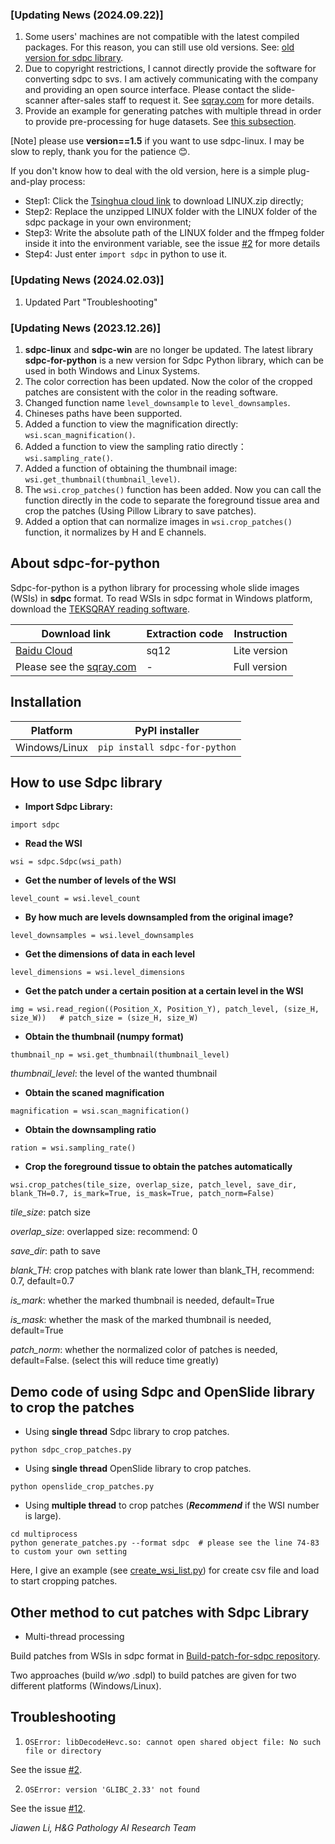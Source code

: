 ### [Updating News (2024.09.22)]
1. Some users' machines are not compatible with the latest compiled packages. For this reason, you can still use old versions. See: [old version for sdpc library](https://github.com/WonderLandxD/sdpc-for-python/tree/4c03a32473eb88f24283446c0967e5053f083896).
2. Due to copyright restrictions, I cannot directly provide the software for converting sdpc to svs. I am actively communicating with the company and providing an open source interface. Please contact the slide-scanner after-sales staff to request it. See [sqray.com](https://www.sqray.com/service/scanFilm) for more details.
3. Provide an example for generating patches with multiple thread in order to provide pre-processing for huge datasets. See [this subsection](https://github.com/WonderLandxD/sdpc-for-python/tree/main?tab=readme-ov-file#demo-code-of-using-sdpc-and-openslide-library-to-crop-the-patches).

[Note]
 please use **version==1.5** if you want to use sdpc-linux. I may be slow to reply, thank you for the patience 😊.

If you don't know how to deal with the old version, here is a simple plug-and-play process:
- Step1: Click the [Tsinghua cloud link](https://cloud.tsinghua.edu.cn/f/d1da5598c9c849d98e3f/?dl=1) to download LINUX.zip directly;
- Step2: Replace the unzipped LINUX folder with the LINUX folder of the sdpc package in your own environment;
- Step3: Write the absolute path of the LINUX folder and the ffmpeg folder inside it into the environment variable, see the issue [#2](https://github.com/WonderLandxD/sdpc-for-python/issues/2) for more details
- Step4: Just enter `import sdpc` in python to use it. 

### [Updating News (2024.02.03)]
1. Updated Part "Troubleshooting"

### [Updating News (2023.12.26)]
1. **sdpc-linux** and **sdpc-win** are no longer be updated. The latest library **sdpc-for-python** is a new version for Sdpc Python library, which can be used in both Windows and Linux Systems.
2. The color correction has been updated. Now the color of the cropped patches are consistent with the color in the reading software.
3. Changed function name `level_downsample` to `level_downsamples`.
4. Chineses paths have been supported.
5. Added a function to view the magnification directly: `wsi.scan_magnification()`.
6. Added a function to view the sampling ratio directly：`wsi.sampling_rate()`.
7. Added a function of obtaining the thumbnail image: `wsi.get_thumbnail(thumbnail_level)`.
8. The `wsi.crop_patches()` function has been added. Now you can call the function directly in the code to separate the foreground tissue area and crop the patches (Using Pillow Library to save patches).
9. Added a option that can normalize images in `wsi.crop_patches()` function, it normalizes by H and E channels.
    
## About sdpc-for-python

Sdpc-for-python is a python library for processing whole slide images (WSIs) in **sdpc** format. To read WSIs in sdpc format in Windows platform, download the [TEKSQRAY reading software](https://www.sqray.com/Download).

|  Download link | Extraction code | Instruction |
|  ----  | ----  | ----  |
| [Baidu Cloud](https://pan.baidu.com/s/1A4oOSlS2pCTsSRmQ_eCljQ)  | sq12 | Lite version |
| Please see the [sqray.com](https://www.sqray.com/Download) | - | Full version |

## Installation

|  Platform   |  PyPI installer |
|  ----  | ----  |
| Windows/Linux  | `pip install sdpc-for-python` |


## How to use Sdpc library

- **Import Sdpc Library:**

```
import sdpc
```

- **Read the WSI**

```
wsi = sdpc.Sdpc(wsi_path)
```

- **Get the number of levels of the WSI**

```
level_count = wsi.level_count
```

- **By how much are levels downsampled from the original image?**

```
level_downsamples = wsi.level_downsamples
```

- **Get the dimensions of data in each level**

```
level_dimensions = wsi.level_dimensions
```

- **Get the patch under a certain position at a certain level in the WSI**

```
img = wsi.read_region((Position_X, Position_Y), patch_level, (size_H, size_W))   # patch_size = (size_H, size_W)
```

- **Obtain the thumbnail (numpy format)**

```
thumbnail_np = wsi.get_thumbnail(thumbnail_level)
```
*thumbnail_level*: the level of the wanted thumbnail

- **Obtain the scaned magnification**

```
magnification = wsi.scan_magnification()
```

- **Obtain the downsampling ratio**

```
ration = wsi.sampling_rate()
```

- **Crop the foreground tissue to obtain the patches automatically**

```
wsi.crop_patches(tile_size, overlap_size, patch_level, save_dir, blank_TH=0.7, is_mark=True, is_mask=True, patch_norm=False)
```
*tile_size*: patch size

*overlap_size*: overlapped size: recommend: 0

*save_dir*: path to save

*blank_TH*: crop patches with blank rate lower than blank_TH, recommend: 0.7, default=0.7

*is_mark*: whether the marked thumbnail is needed, default=True

*is_mask*: whether the mask of the marked thumbnail is needed, default=True

*patch_norm*: whether the normalized color of patches is needed, default=False. (select this will reduce time greatly)

## Demo code of using Sdpc and OpenSlide library to crop the patches

- Using **single thread** Sdpc library to crop patches.
```
python sdpc_crop_patches.py
```

- Using **single thread** OpenSlide library to crop patches.
```
python openslide_crop_patches.py
```

- Using **multiple thread** to crop patches (***Recommend*** if the WSI number is large).
```
cd multiprocess
python generate_patches.py --format sdpc  # please see the line 74-83 to custom your own setting
```
Here, I give an example (see [create_wsi_list.py](https://github.com/WonderLandxD/sdpc-for-python/blob/main/multiprocess/create_wsi_list.py)) for create csv file and load to start cropping patches.

## Other method to cut patches with Sdpc Library

- Multi-thread processing

Build patches from WSIs in sdpc format in [Build-patch-for-sdpc repository](https://github.com/RenaoYan/Build-Patch-for-Sdpc).

Two approaches (build *w/wo* .sdpl) to build patches are given for two different platforms (Windows/Linux).


## Troubleshooting

1. `OSError: libDecodeHevc.so: cannot open shared object file: No such file or directory`

See the issue [#2](https://github.com/WonderLandxD/sdpc-for-python/issues/2).

2. `OSError: version 'GLIBC_2.33' not found`

See the issue [#12](https://github.com/WonderLandxD/sdpc-for-python/issues/12).

*Jiawen Li, H&G Pathology AI Research Team*
